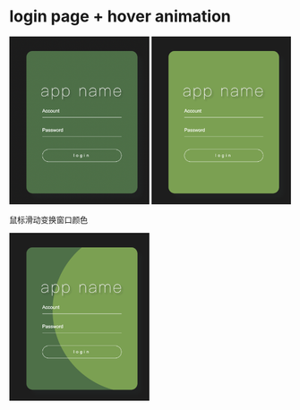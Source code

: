 # login page + hover animation 

<img src='https://github.com/xxxcrttt/Web-Architecture/blob/main/Bootcamp/login/images/3.png' height=300 center=/align>

<img src='https://github.com/xxxcrttt/Web-Architecture/blob/main/Bootcamp/login/images/2.png' height=300 center=/align>

鼠标滑动变换窗口颜色

<img src='https://github.com/xxxcrttt/Web-Architecture/blob/main/Bootcamp/login/images/1.png' height=300 center=/align>
